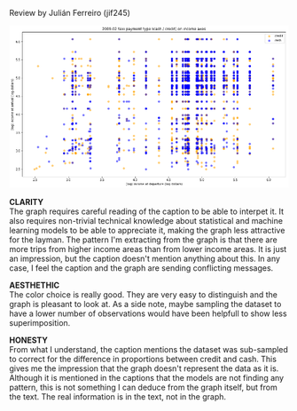 Review by Julián Ferreiro (jif245)


![Alt text](plot_taxi.png)

**CLARITY**  
The graph requires careful reading of the caption to be able to interpet it. It also requires non-trivial technical knowledge about statistical and machine learning models to be able to appreciate it, making the graph less attractive for the layman. 
The pattern I'm extracting from the graph is that there are more trips from higher income areas than from lower income areas. It is just an impression, but the caption doesn't mention anything about this. In any case, I feel the caption and the graph are sending conflicting messages.

**AESTHETHIC**  
The color choice is really good. They are very easy to distinguish and the graph is pleasant to look at. 
As a side note, maybe sampling the dataset to have a lower number of observations  would have been helpfull to show less superimposition. 


**HONESTY**  
From what I understand, the caption mentions the dataset was sub-sampled to correct for the difference in proportions between credit and cash. This gives me the impression that the graph doesn't represent the data as it is. 
Although it is mentioned in the captions that the models are not finding any pattern, this is not something I can deduce from the graph itself, but from the text. The real information is in the text, not in the graph.
